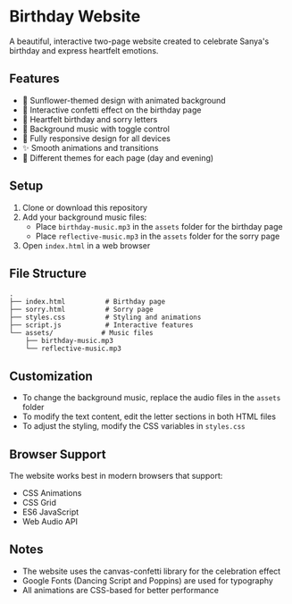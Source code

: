 # Birthday Website 

A beautiful, interactive two-page website created to celebrate Sanya's birthday and express heartfelt emotions.

## Features

- 🌻 Sunflower-themed design with animated background
- 🎉 Interactive confetti effect on the birthday page
- 💌 Heartfelt birthday and sorry letters
- 🎵 Background music with toggle control
- 📱 Fully responsive design for all devices
- ✨ Smooth animations and transitions
- 🌅 Different themes for each page (day and evening)

## Setup

1. Clone or download this repository
2. Add your background music files:
   - Place `birthday-music.mp3` in the `assets` folder for the birthday page
   - Place `reflective-music.mp3` in the `assets` folder for the sorry page
3. Open `index.html` in a web browser

## File Structure

```
.
├── index.html          # Birthday page
├── sorry.html          # Sorry page
├── styles.css          # Styling and animations
├── script.js           # Interactive features
└── assets/            # Music files
    ├── birthday-music.mp3
    └── reflective-music.mp3
```

## Customization

- To change the background music, replace the audio files in the `assets` folder
- To modify the text content, edit the letter sections in both HTML files
- To adjust the styling, modify the CSS variables in `styles.css`

## Browser Support

The website works best in modern browsers that support:
- CSS Animations
- CSS Grid
- ES6 JavaScript
- Web Audio API

## Notes

- The website uses the canvas-confetti library for the celebration effect
- Google Fonts (Dancing Script and Poppins) are used for typography
- All animations are CSS-based for better performance 
